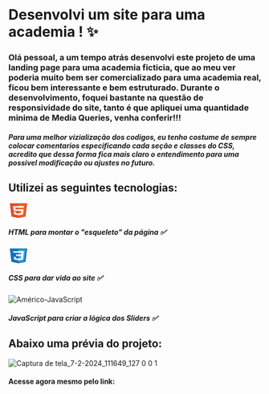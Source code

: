 # Desenvolvi um site para uma academia ! ✨

### Olá pessoal, a um tempo atrás desenvolvi este projeto de uma landing page para uma academia ficticia, que ao meu ver poderia muito bem ser comercializado para uma academia real, ficou bem interessante e bem estruturado. Durante o desenvolvimento, foquei bastante na questão de responsividade do site, tanto é que apliquei uma quantidade minima de Media Queries, venha conferir!!!
##### Para uma melhor vizialização dos codigos, eu tenho costume de sempre colocar comentarios especificando cada seção e classes do CSS, acredito que dessa forma fica mais claro o entendimento para uma possivel modificação ou ajustes no futuro.

## Utilizei as seguintes tecnologias:

<div style="display: inline_block">
<img align="center" alt="Américo-HTML" height="30" width="40" src="https://raw.githubusercontent.com/devicons/devicon/master/icons/html5/html5-original.svg">
</div>

##### HTML para montar o "esqueleto" da página ✅

<div>
<img align="center" alt="Américo-CSS" height="30" width="40" src="https://raw.githubusercontent.com/devicons/devicon/master/icons/css3/css3-original.svg">
</div>

##### CSS para dar vida ao site ✅

<div>
<img align="center" alt=Américo-JavaScript height="30" width="40" src="https://cdn.jsdelivr.net/gh/devicons/devicon/icons/javascript/javascript-original.svg">
</div>

##### JavaScript para criar a lógica dos Sliders ✅


## Abaixo uma prévia do projeto: 

![Captura de tela_7-2-2024_111649_127 0 0 1](https://github.com/americorodrigues25/PulseFit-Academia/assets/152452192/e3286671-2723-426e-b5c7-8df51100bc59)

#### Acesse agora mesmo pelo link:

